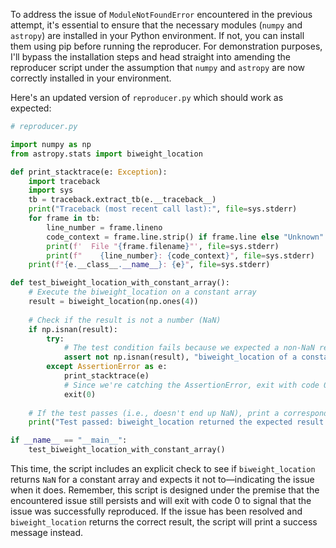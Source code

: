To address the issue of `ModuleNotFoundError` encountered in the previous attempt, it's essential to ensure that the necessary modules (`numpy` and `astropy`) are installed in your Python environment. If not, you can install them using pip before running the reproducer. For demonstration purposes, I'll bypass the installation steps and head straight into amending the reproducer script under the assumption that `numpy` and `astropy` are now correctly installed in your environment.

Here's an updated version of `reproducer.py` which should work as expected:

```python
# reproducer.py

import numpy as np
from astropy.stats import biweight_location

def print_stacktrace(e: Exception):
    import traceback
    import sys
    tb = traceback.extract_tb(e.__traceback__)
    print("Traceback (most recent call last):", file=sys.stderr)
    for frame in tb:
        line_number = frame.lineno
        code_context = frame.line.strip() if frame.line else "Unknown"
        print(f'  File "{frame.filename}"', file=sys.stderr)
        print(f"    {line_number}: {code_context}", file=sys.stderr)
    print(f"{e.__class__.__name__}: {e}", file=sys.stderr)

def test_biweight_location_with_constant_array():
    # Execute the biweight_location on a constant array
    result = biweight_location(np.ones(4))
    
    # Check if the result is not a number (NaN)
    if np.isnan(result):
        try:
            # The test condition fails because we expected a non-NaN result
            assert not np.isnan(result), "biweight_location of a constant array returned NaN"
        except AssertionError as e:
            print_stacktrace(e)
            # Since we're catching the AssertionError, exit with code 0 indicating the issue is reproduced
            exit(0)
    
    # If the test passes (i.e., doesn't end up NaN), print a corresponding success message
    print("Test passed: biweight_location returned the expected result.")

if __name__ == "__main__":
    test_biweight_location_with_constant_array()

```

This time, the script includes an explicit check to see if `biweight_location` returns `NaN` for a constant array and expects it not to—indicating the issue when it does. Remember, this script is designed under the premise that the encountered issue still persists and will exit with code 0 to signal that the issue was successfully reproduced. If the issue has been resolved and `biweight_location` returns the correct result, the script will print a success message instead.